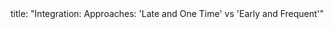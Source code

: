 <frontmatter>
title: "Integration: Approaches: 'Late and One Time' vs 'Early and Frequent'"
</frontmatter>

<include src="unit-inPage-asFlat.md" boilerplate />
